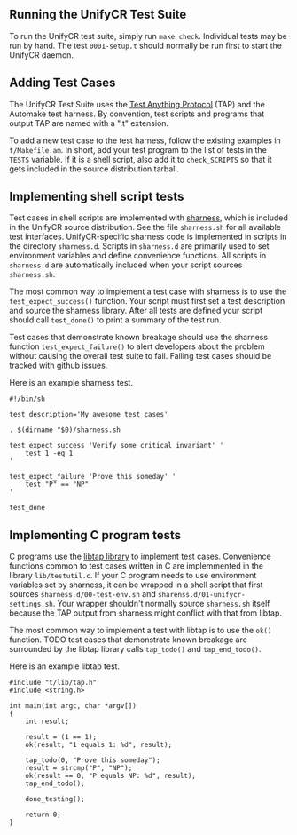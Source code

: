 ## Running the UnifyCR Test Suite

To run the UnifyCR test suite, simply run `make check`.
Individual tests may be run by hand. The test `0001-setup.t` should
normally be run first to start the UnifyCR daemon.

## Adding Test Cases

The UnifyCR Test Suite uses the [Test Anything
Protocol](https://testanything.org/) (TAP) and the Automake test
harness. By convention, test scripts and programs that output TAP are
named with a ".t" extension.

To add a new test case to the test harness, follow the existing examples
in `t/Makefile.am`.  In short, add your test program to the list of
tests in the `TESTS` variable. If it is a shell script, also add it to
`check_SCRIPTS` so that it gets included in the source distribution
tarball.

## Implementing shell script tests

Test cases in shell scripts are implemented with
[sharness](https://github.com/chriscool/sharness), which is included in
the UnifyCR source distribution. See the file `sharness.sh` for all
available test interfaces. UnifyCR-specific sharness code is implemented
in scripts in the directory `sharness.d`. Scripts in `sharness.d` are
primarily used to set environment variables and define convenience
functions.  All scripts in `sharness.d` are automatically included when
your script sources `sharness.sh`.

The most common way to implement a test case with sharness is to use
the `test_expect_success()` function. Your script must first set a test
description and source the sharness library. After all tests are defined
your script should call `test_done()` to print a summary of the test run.

Test cases that demonstrate known breakage should use the sharness
function `test_expect_failure()` to alert developers about the problem
without causing the overall test suite to fail. Failing test cases
should be tracked with github issues.

Here is an example sharness test.

    #!/bin/sh

    test_description='My awesome test cases'

    . $(dirname "$0)/sharness.sh

    test_expect_success 'Verify some critical invariant' '
        test 1 -eq 1
    '

    test_expect_failure 'Prove this someday' '
        test "P" == "NP"
    '

    test_done

## Implementing C program tests

C programs use the [libtap library](https://github.com/zorgnax/libtap)
to implement test cases. Convenience functions common to test cases
written in C are implemmented in the library `lib/testutil.c`. If your C
program needs to use environment variables set by sharness, it can be
wrapped in a shell script that first sources `sharness.d/00-test-env.sh`
and `sharenss.d/01-unifycr-settings.sh`.  Your wrapper shouldn't
normally source `sharness.sh` itself because the TAP output from
sharness might conflict with that from libtap.

The most common way to implement a test with libtap is to use the `ok()`
function.  TODO test cases that demonstrate known breakage are
surrounded by the libtap library calls `tap_todo()` and
`tap_end_todo()`.

Here is an example libtap test.

    #include "t/lib/tap.h"
    #include <string.h>

    int main(int argc, char *argv[])
    {
        int result;

        result = (1 == 1);
        ok(result, "1 equals 1: %d", result);

        tap_todo(0, "Prove this someday");
        result = strcmp("P", "NP");
        ok(result == 0, "P equals NP: %d", result);
        tap_end_todo();

        done_testing();

        return 0;
    }
